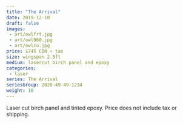 ```yaml
---
title: "The Arrival"
date: 2019-12-10
draft: false
images:
 - art/owlfrt.jpg
 - art/owl960.jpg
 - art/owlcu.jpg
price: $745 CDN + tax
size: wingspan 2.5ft
medium: lasercut birch panel and epoxy
categories:
 - laser
series: The Arrival
seriesGroup: 2020-49-49-1234
weight: 10
---
```


Laser cut birch panel and tinted epoxy. Price does not include tax or shipping.
